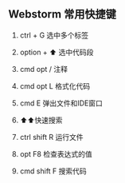
## Webstorm 常用快捷键
1. ctrl + G 选中多个标签

2. option + ⬆️ 选中代码段

3. cmd opt / 注释

4. cmd opt L 格式化代码

5. cmd E 弹出文件和IDE窗口

6. ⬆️⬆️快速搜索

7. ctrl shift R 运行文件

8. opt F8 检查表达式的值

9. cmd shift F 搜索代码

